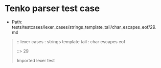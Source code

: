 # Tenko parser test case

- Path: tests/testcases/lexer_cases/strings_template_tail/char_escapes_eof/29.md

> :: lexer cases : strings template tail : char escapes eof
>
> ::> 29
>
> Imported lexer test
>
> <template tail> not really an escape but valid nonetheless

## FAIL

## Input

`````js
`${"-->"}prefix\Q
`````

## Output

_Note: the whole output block is auto-generated. Manual changes will be overwritten!_

Below follow outputs in four parsing modes: sloppy mode, strict mode script goal, module goal, web compat mode (always sloppy).

Note that the output parts are auto-generated by the test runner to reflect actual result.

### Sloppy mode

Parsed with script goal and as if the code did not start with strict mode header.

`````
throws: Lexer error!
    Unclosed template literal

`${"-->"}prefix\Q
        ^^^^^^^^^------- error
`````

### Strict mode

Parsed with script goal but as if it was starting with `"use strict"` at the top.

_Output same as sloppy mode._

### Module goal

Parsed with the module goal.

_Output same as sloppy mode._

### Web compat mode

Parsed in sloppy script mode but with the web compat flag enabled.

_Output same as sloppy mode._
